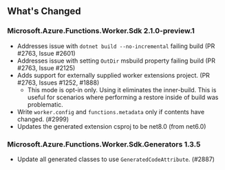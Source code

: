 ## What's Changed

<!-- Please add your release notes in the following format:
- My change description (#PR/#issue)
-->

### Microsoft.Azure.Functions.Worker.Sdk 2.1.0-preview.1

- Addresses issue with `dotnet build --no-incremental` failing build (PR #2763, Issue #2601)
- Addresses issue with setting `OutDir` msbuild property failing build (PR #2763, Issue #2125)
- Adds support for externally supplied worker extensions project. (PR #2763, Issues #1252, #1888)
    - This mode is opt-in only. Using it eliminates the inner-build. This is useful for scenarios where performing a restore inside of build was problematic.
- Write `worker.config` and `functions.metadata` only if contents have changed. (#2999)
- Updates the generated extension csproj to be net8.0 (from net6.0) 

### Microsoft.Azure.Functions.Worker.Sdk.Generators 1.3.5

- Update all generated classes to use `GeneratedCodeAttribute`. (#2887)
